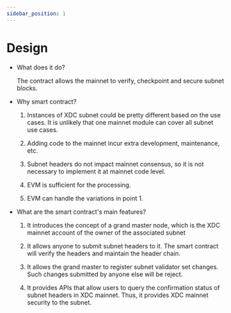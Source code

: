 ```yaml
---
sidebar_position: 1
---
```


# Design

- What does it do?

    The contract allows the mainnet to verify, checkpoint and secure subnet blocks. 

- Why smart contract?

  1. Instances of XDC subnet could be pretty different based on the use cases. It is unlikely that one mainnet module can cover all subnet use cases.

  2. Adding code to the mainnet incur extra development, maintenance, etc. 

  3. Subnet headers do not impact mainnet consensus, so it is not necessary to implement it at mainnet code level.

  4. EVM is sufficient for the processing.

  5. EVM can handle the variations in point 1.

- What are the smart contract's main features?

  1. It introduces the concept of a grand master node, which is the XDC mainnet account of the owner of the associated subnet

  2. It allows anyone to submit subnet headers to it. The smart contract will verify the headers and maintain the header chain.

  3. It allows the grand master to register subnet validator set changes. Such changes submitted by anyone else will be reject.

  4. It provides APIs that allow users to query the confirmation status of subnet headers in XDC mainnet. Thus, it provides XDC mainnet security to the subnet.